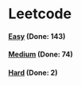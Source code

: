 # Leetcode

<h4><a href="https://github.com/lon-yang/leetcode/blob/master/docs/Easy.md">Easy</a>  (Done: 143)</h4>
<h4><a href="https://github.com/lon-yang/leetcode/blob/master/docs/Medium.md">Medium</a>  (Done: 74)</h4>
<h4><a href="https://github.com/lon-yang/leetcode/blob/master/docs/Hard.md">Hard</a>  (Done: 2)</h4>